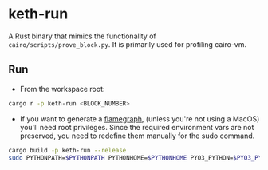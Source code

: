 # keth-run

A Rust binary that mimics the functionality of `cairo/scripts/prove_block.py`. It is
primarily used for profiling cairo-vm.

## Run

- From the workspace root:

```bash
cargo r -p keth-run <BLOCK_NUMBER>
```

- If you want to generate a
  [flamegraph](https://github.com/brendangregg/FlameGraph), (unless you're not
  using a MacOS) you'll need root privileges. Since the required environment
  vars are not preserved, you need to redefine them manually for the sudo
  command.

```bash
cargo build -p keth-run --release
sudo PYTHONPATH=$PYTHONPATH PYTHONHOME=$PYTHONHOME PYO3_PYTHON=$PYO3_PYTHON flamegraph -- target/release/keth-run <BLOCK_NUMBER>
```
